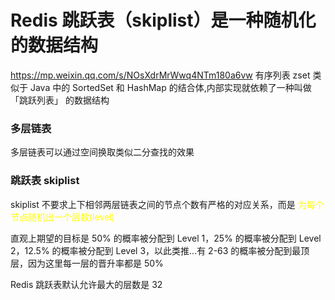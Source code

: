 # Redis 跳跃表（skiplist）是一种随机化的数据结构

https://mp.weixin.qq.com/s/NOsXdrMrWwq4NTm180a6vw
有序列表 zset 类似于 Java 中的 SortedSet 和 HashMap 的结合体,内部实现就依赖了一种叫做 「跳跃列表」 的数据结构

### 多层链表
多层链表可以通过空间换取类似二分查找的效果

### 跳跃表 skiplist
skiplist 不要求上下相邻两层链表之间的节点个数有严格的对应关系，而是 <font color='yellow'>为每个节点随机出一个层数(level) </font>

直观上期望的目标是 50% 的概率被分配到 Level 1，25% 的概率被分配到 Level 2，12.5% 的概率被分配到 Level 3，以此类推...有 2-63 的概率被分配到最顶层，因为这里每一层的晋升率都是 50%

Redis 跳跃表默认允许最大的层数是 32

